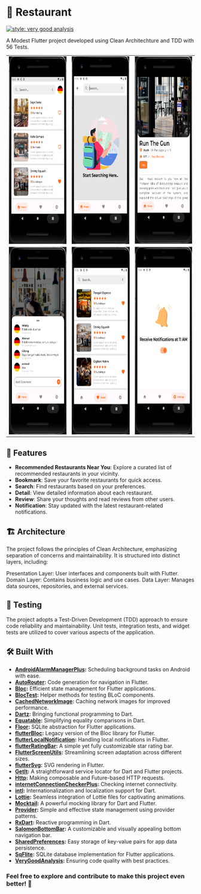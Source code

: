 # 🍔 Restaurant
[![style: very good analysis](https://img.shields.io/badge/style-very_good_analysis-B22C89.svg)](https://pub.dev/packages/very_good_analysis)
    
A Modest Flutter project developed using Clean Architechture and TDD with 56 Tests.
<table >
  <tr >
    <td align="center"><img src="https://github.com/andikatp/restaurant/blob/third-submission/img/1.png" height="500" /></td>
    <td align="center"><img src="https://github.com/andikatp/restaurant/blob/third-submission/img/2.png" height="500" /></td>
    <td align="center"><img src="https://github.com/andikatp/restaurant/blob/third-submission/img/3.png" height="500" /></td>
  </tr>
  <tr>
    <td align="center"><img src="https://github.com/andikatp/restaurant/blob/third-submission/img/4.png" height="500" /></td>
    <td align="center"><img src="https://github.com/andikatp/restaurant/blob/third-submission/img/5.png" height="500" /></td>
    <td align="center"><img src="https://github.com/andikatp/restaurant/blob/third-submission/img/6.png" height="500" /></td>
  </tr>
</table>
   
## 🎉 Features

- **Recommended Restaurants Near You**: Explore a curated list of recommended restaurants in your vicinity.
- **Bookmark**: Save your favorite restaurants for quick access.
- **Search**: Find restaurants based on your preferences.
- **Detail**: View detailed information about each restaurant.
- **Review**: Share your thoughts and read reviews from other users.
- **Notification**: Stay updated with the latest restaurant-related notifications.

## 🏗️ Architecture

The project follows the principles of Clean Architecture, emphasizing separation of concerns and maintainability. It is structured into distinct layers, including:

Presentation Layer: User interfaces and components built with Flutter.
Domain Layer: Contains business logic and use cases.
Data Layer: Manages data sources, repositories, and external services.

## 🧪 Testing

The project adopts a Test-Driven Development (TDD) approach to ensure code reliability and maintainability. Unit tests, integration tests, and widget tests are utilized to cover various aspects of the application.

## 🛠️ Built With

- **[AndroidAlarmManagerPlus](https://pub.dev/packages/android_alarm_manager_plus):** Scheduling background tasks on Android with ease.
- **[AutoRouter](https://pub.dev/packages/auto_route):** Code generation for navigation in Flutter.
- **[Bloc](https://pub.dev/packages/flutter_bloc):** Efficient state management for Flutter applications.
- **[BlocTest](https://pub.dev/packages/bloc_test):** Helper methods for testing BLoC components.
- **[CachedNetworkImage](https://pub.dev/packages/cached_network_image):** Caching network images for improved performance.
- **[Dartz](https://pub.dev/packages/dartz):** Bringing functional programming to Dart.
- **[Equatable](https://pub.dev/packages/equatable):** Simplifying equality comparisons in Dart.
- **[Floor](https://pub.dev/packages/floor):** SQLite abstraction for Flutter applications.
- **[flutterBloc](https://pub.dev/packages/flutter_bloc):** Legacy version of the Bloc library for Flutter.
- **[flutterLocalNotification](https://pub.dev/packages/flutter_local_notifications):** Handling local notifications in Flutter.
- **[flutterRatingBar](https://pub.dev/packages/flutter_rating_bar):** A simple yet fully customizable star rating bar.
- **[FlutterScreenUtils](https://pub.dev/packages/flutter_screenutil):** Streamlining screen adaptation across different sizes.
- **[flutterSvg](https://pub.dev/packages/flutter_svg):** SVG rendering in Flutter.
- **[GetIt](https://pub.dev/packages/get_it):** A straightforward service locator for Dart and Flutter projects.
- **[Http](https://pub.dev/packages/http):** Making composable and Future-based HTTP requests.
- **[internetConnectionCheckerPlus](https://pub.dev/packages/internet_connection_checker_plus):** Checking internet connectivity.
- **[intl](https://pub.dev/packages/intl):** Internationalization and localization support for Dart.
- **[Lottie](https://pub.dev/packages/lottie):** Seamless integration of Lottie files for captivating animations.
- **[Mocktail](https://pub.dev/packages/mocktail):** A powerful mocking library for Dart and Flutter.
- **[Provider](https://pub.dev/packages/provider):** Simple and effective state management using provider patterns.
- **[RxDart](https://pub.dev/packages/rxdart):** Reactive programming in Dart.
- **[SalomonBottomBar](https://pub.dev/packages/salomon_bottom_bar):** A customizable and visually appealing bottom navigation bar.
- **[SharedPreferences](https://pub.dev/packages/shared_preferences):** Easy storage of key-value pairs for app data persistence.
- **[SqFlite](https://pub.dev/packages/sqflite):** SQLite database implementation for Flutter applications.
- **[VeryGoodAnalysis](https://pub.dev/packages/very_good_analysis):** Ensuring code quality with best practices.


### Feel free to explore and contribute to make this project even better! 🚀
